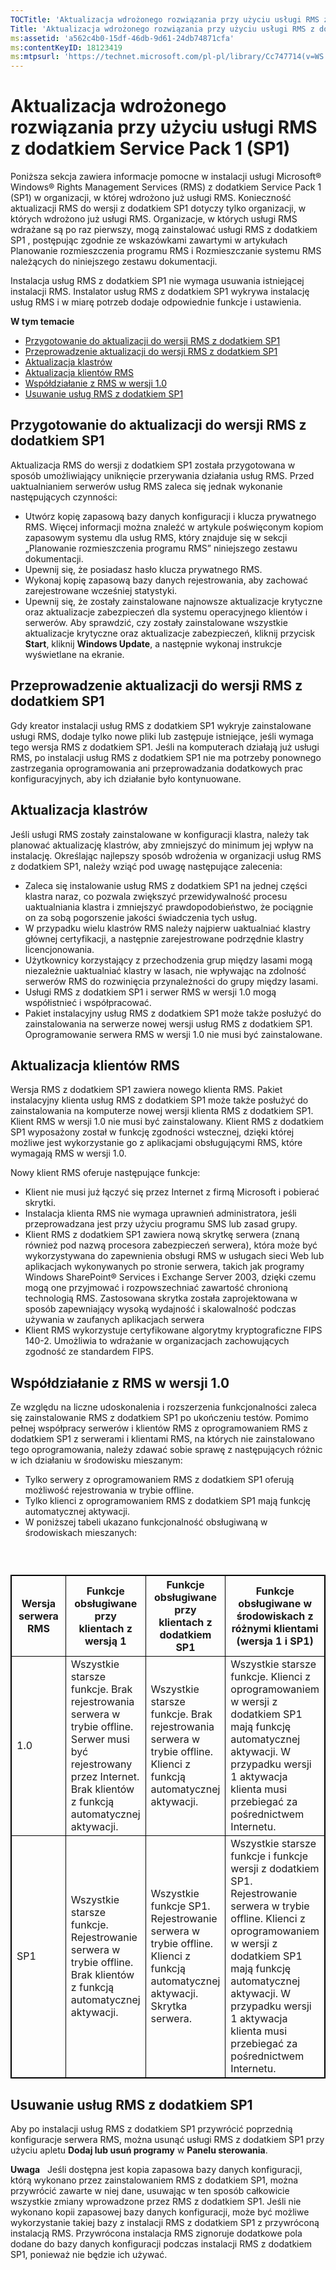 ```yaml
---
TOCTitle: 'Aktualizacja wdrożonego rozwiązania przy użyciu usługi RMS z dodatkiem Service Pack 1 (SP1)'
Title: 'Aktualizacja wdrożonego rozwiązania przy użyciu usługi RMS z dodatkiem Service Pack 1 (SP1)'
ms:assetid: 'a562c4b0-15df-46db-9d61-24db74871cfa'
ms:contentKeyID: 18123419
ms:mtpsurl: 'https://technet.microsoft.com/pl-pl/library/Cc747714(v=WS.10)'
---
```


Aktualizacja wdrożonego rozwiązania przy użyciu usługi RMS z dodatkiem Service Pack 1 (SP1)
===========================================================================================

Poniższa sekcja zawiera informacje pomocne w instalacji usługi Microsoft® Windows® Rights Management Services (RMS) z dodatkiem Service Pack 1 (SP1) w organizacji, w której wdrożono już usługi RMS. Konieczność aktualizacji RMS do wersji z dodatkiem SP1 dotyczy tylko organizacji, w których wdrożono już usługi RMS. Organizacje, w których usługi RMS wdrażane są po raz pierwszy, mogą zainstalować usługi RMS z dodatkiem SP1 , postępując zgodnie ze wskazówkami zawartymi w artykułach Planowanie rozmieszczenia programu RMS i Rozmieszczanie systemu RMS należących do niniejszego zestawu dokumentacji.

Instalacja usług RMS z dodatkiem SP1 nie wymaga usuwania istniejącej instalacji RMS. Instalator usług RMS z dodatkiem SP1 wykrywa instalację usług RMS i w miarę potrzeb dodaje odpowiednie funkcje i ustawienia.

**W tym temacie**

-   [Przygotowanie do aktualizacji do wersji RMS z dodatkiem SP1](#bkmk_1)
-   [Przeprowadzenie aktualizacji do wersji RMS z dodatkiem SP1](#bkmk_2)
-   [Aktualizacja klastrów](#bkmk_3)
-   [Aktualizacja klientów RMS](#bkmk_4)
-   [Współdziałanie z RMS w wersji 1.0](#bkmk_5)
-   [Usuwanie usług RMS z dodatkiem SP1](#bkmk_6)

<span id="BKMK_1"></span>
Przygotowanie do aktualizacji do wersji RMS z dodatkiem SP1
-----------------------------------------------------------

Aktualizacja RMS do wersji z dodatkiem SP1 została przygotowana w sposób umożliwiający uniknięcie przerywania działania usług RMS. Przed uaktualnianiem serwerów usług RMS zaleca się jednak wykonanie następujących czynności:

-   Utwórz kopię zapasową bazy danych konfiguracji i klucza prywatnego RMS. Więcej informacji można znaleźć w artykule poświęconym kopiom zapasowym systemu dla usług RMS, który znajduje się w sekcji „Planowanie rozmieszczenia programu RMS” niniejszego zestawu dokumentacji.
-   Upewnij się, że posiadasz hasło klucza prywatnego RMS.
-   Wykonaj kopię zapasową bazy danych rejestrowania, aby zachować zarejestrowane wcześniej statystyki.
-   Upewnij się, że zostały zainstalowane najnowsze aktualizacje krytyczne oraz aktualizacje zabezpieczeń dla systemu operacyjnego klientów i serwerów. Aby sprawdzić, czy zostały zainstalowane wszystkie aktualizacje krytyczne oraz aktualizacje zabezpieczeń, kliknij przycisk **Start**, kliknij **Windows Update**, a następnie wykonaj instrukcje wyświetlane na ekranie.

<span id="BKMK_2"></span>
Przeprowadzenie aktualizacji do wersji RMS z dodatkiem SP1
----------------------------------------------------------

Gdy kreator instalacji usług RMS z dodatkiem SP1 wykryje zainstalowane usługi RMS, dodaje tylko nowe pliki lub zastępuje istniejące, jeśli wymaga tego wersja RMS z dodatkiem SP1. Jeśli na komputerach działają już usługi RMS, po instalacji usług RMS z dodatkiem SP1 nie ma potrzeby ponownego zastrzegania oprogramowania ani przeprowadzania dodatkowych prac konfiguracyjnych, aby ich działanie było kontynuowane.

<span id="BKMK_3"></span>
Aktualizacja klastrów
---------------------

Jeśli usługi RMS zostały zainstalowane w konfiguracji klastra, należy tak planować aktualizację klastrów, aby zmniejszyć do minimum jej wpływ na instalację. Określając najlepszy sposób wdrożenia w organizacji usług RMS z dodatkiem SP1, należy wziąć pod uwagę następujące zalecenia:

-   Zaleca się instalowanie usług RMS z dodatkiem SP1 na jednej części klastra naraz, co pozwala zwiększyć przewidywalność procesu uaktualniania klastra i zmniejszyć prawdopodobieństwo, że pociągnie on za sobą pogorszenie jakości świadczenia tych usług.
-   W przypadku wielu klastrów RMS należy najpierw uaktualniać klastry głównej certyfikacji, a następnie zarejestrowane podrzędnie klastry licencjonowania.
-   Użytkownicy korzystający z przechodzenia grup między lasami mogą niezależnie uaktualniać klastry w lasach, nie wpływając na zdolność serwerów RMS do rozwinięcia przynależności do grupy między lasami.
-   Usługi RMS z dodatkiem SP1 i serwer RMS w wersji 1.0 mogą współistnieć i współpracować.
-   Pakiet instalacyjny usług RMS z dodatkiem SP1 może także posłużyć do zainstalowania na serwerze nowej wersji usług RMS z dodatkiem SP1. Oprogramowanie serwera RMS w wersji 1.0 nie musi być zainstalowane.

<span id="BKMK_4"></span>
Aktualizacja klientów RMS
-------------------------

Wersja RMS z dodatkiem SP1 zawiera nowego klienta RMS. Pakiet instalacyjny klienta usług RMS z dodatkiem SP1 może także posłużyć do zainstalowania na komputerze nowej wersji klienta RMS z dodatkiem SP1. Klient RMS w wersji 1.0 nie musi być zainstalowany. Klient RMS z dodatkiem SP1 wyposażony został w funkcję zgodności wstecznej, dzięki której możliwe jest wykorzystanie go z aplikacjami obsługującymi RMS, które wymagają RMS w wersji 1.0.

Nowy klient RMS oferuje następujące funkcje:

-   Klient nie musi już łączyć się przez Internet z firmą Microsoft i pobierać skrytki.
-   Instalacja klienta RMS nie wymaga uprawnień administratora, jeśli przeprowadzana jest przy użyciu programu SMS lub zasad grupy.
-   Klient RMS z dodatkiem SP1 zawiera nową skrytkę serwera (znaną również pod nazwą procesora zabezpieczeń serwera), która może być wykorzystywana do zapewnienia obsługi RMS w usługach sieci Web lub aplikacjach wykonywanych po stronie serwera, takich jak programy Windows SharePoint® Services i Exchange Server 2003, dzięki czemu mogą one przyjmować i rozpowszechniać zawartość chronioną technologią RMS. Zastosowana skrytka została zaprojektowana w sposób zapewniający wysoką wydajność i skalowalność podczas używania w zaufanych aplikacjach serwera
-   Klient RMS wykorzystuje certyfikowane algorytmy kryptograficzne FIPS 140-2. Umożliwia to wdrażanie w organizacjach zachowujących zgodność ze standardem FIPS.

<span id="BKMK_5"></span>
Współdziałanie z RMS w wersji 1.0
---------------------------------

Ze względu na liczne udoskonalenia i rozszerzenia funkcjonalności zaleca się zainstalowanie RMS z dodatkiem SP1 po ukończeniu testów. Pomimo pełnej współpracy serwerów i klientów RMS z oprogramowaniem RMS z dodatkiem SP1 z serwerami i klientami RMS, na których nie zainstalowano tego oprogramowania, należy zdawać sobie sprawę z następujących różnic w ich działaniu w środowisku mieszanym:

-   Tylko serwery z oprogramowaniem RMS z dodatkiem SP1 oferują możliwość rejestrowania w trybie offline.
-   Tylko klienci z oprogramowaniem RMS z dodatkiem SP1 mają funkcję automatycznej aktywacji.
-   W poniższej tabeli ukazano funkcjonalność obsługiwaną w środowiskach mieszanych:

###  

 
<table style="border:1px solid black;">
<colgroup>
<col width="25%" />
<col width="25%" />
<col width="25%" />
<col width="25%" />
</colgroup>
<thead>
<tr class="header">
<th style="border:1px solid black;" >Wersja serwera RMS</th>
<th style="border:1px solid black;" >Funkcje obsługiwane przy klientach z wersją 1</th>
<th style="border:1px solid black;" >Funkcje obsługiwane przy klientach z dodatkiem SP1</th>
<th style="border:1px solid black;" >Funkcje obsługiwane w środowiskach z różnymi klientami (wersja 1 i SP1)</th>
</tr>
</thead>
<tbody>
<tr class="odd">
<td style="border:1px solid black;">1.0</td>
<td style="border:1px solid black;">Wszystkie starsze funkcje.
Brak rejestrowania serwera w trybie offline. Serwer musi być rejestrowany przez Internet.
Brak klientów z funkcją automatycznej aktywacji.</td>
<td style="border:1px solid black;">Wszystkie starsze funkcje.
Brak rejestrowania serwera w trybie offline.
Klienci z funkcją automatycznej aktywacji.</td>
<td style="border:1px solid black;">Wszystkie starsze funkcje.
Klienci z oprogramowaniem w wersji z dodatkiem SP1 mają funkcję automatycznej aktywacji.
W przypadku wersji 1 aktywacja klienta musi przebiegać za pośrednictwem Internetu.</td>
</tr>
<tr class="even">
<td style="border:1px solid black;">SP1</td>
<td style="border:1px solid black;">Wszystkie starsze funkcje.
Rejestrowanie serwera w trybie offline.
Brak klientów z funkcją automatycznej aktywacji.</td>
<td style="border:1px solid black;">Wszystkie funkcje SP1.
Rejestrowanie serwera w trybie offline.
Klienci z funkcją automatycznej aktywacji.
Skrytka serwera.</td>
<td style="border:1px solid black;">Wszystkie starsze funkcje i funkcje wersji z dodatkiem SP1.
Rejestrowanie serwera w trybie offline.
Klienci z oprogramowaniem w wersji z dodatkiem SP1 mają funkcję automatycznej aktywacji.
W przypadku wersji 1 aktywacja klienta musi przebiegać za pośrednictwem Internetu.</td>
</tr>
</tbody>
</table>
 

<span id="BKMK_6"></span>
Usuwanie usług RMS z dodatkiem SP1
----------------------------------

Aby po instalacji usług RMS z dodatkiem SP1 przywrócić poprzednią konfiguracje serwera RMS, można usunąć usługi RMS z dodatkiem SP1 przy użyciu apletu **Dodaj lub usuń programy** w **Panelu sterowania**.

**Uwaga**   Jeśli dostępna jest kopia zapasowa bazy danych konfiguracji, którą wykonano przez zainstalowaniem RMS z dodatkiem SP1, można przywrócić zawarte w niej dane, usuwając w ten sposób całkowicie wszystkie zmiany wprowadzone przez RMS z dodatkiem SP1. Jeśli nie wykonano kopii zapasowej bazy danych konfiguracji, może być możliwe wykorzystanie takiej bazy z instalacji RMS z dodatkiem SP1 z przywróconą instalacją RMS. Przywrócona instalacja RMS zignoruje dodatkowe pola dodane do bazy danych konfiguracji podczas instalacji RMS z dodatkiem SP1, ponieważ nie będzie ich używać.
